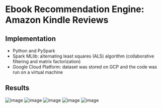 # Ebook Recommendation Engine: Amazon Kindle Reviews

## Implementation
- Python and PySpark
- Spark MLlib: alternating least squares (ALS) algorithm (collaborative filtering and matrix factorization)
- Google Cloud Platform: dataset was stored on GCP and the code was run on a virtual machine

## Results 
![image](https://user-images.githubusercontent.com/78432605/117915362-1d931280-b2b3-11eb-9233-15daa01587ce.png)
![image](https://user-images.githubusercontent.com/78432605/117915381-297ed480-b2b3-11eb-970b-7a8cbc8ee59b.png)
![image](https://user-images.githubusercontent.com/78432605/117915434-44e9df80-b2b3-11eb-8341-c0035f70d1c9.png)
![image](https://user-images.githubusercontent.com/78432605/117915457-529f6500-b2b3-11eb-81ad-cfc6bf1de07c.png)
![image](https://user-images.githubusercontent.com/78432605/117915480-5c28cd00-b2b3-11eb-8db8-58a39a0b7169.png)
